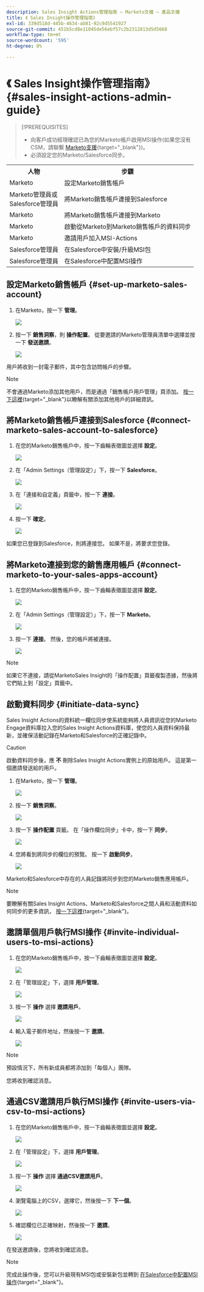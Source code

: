```yaml
---
description: Sales Insight Actions管理指南 — Marketo文檔 — 產品文檔
title: 《 Sales Insight操作管理指南》
exl-id: 339d518d-445b-4634-ab81-92c9d5541927
source-git-commit: 451b5cd8e11045de56ebf57c2b2312813d5d5668
workflow-type: tm+mt
source-wordcount: '595'
ht-degree: 0%

---
```


# 《 Sales Insight操作管理指南》 {#sales-insight-actions-admin-guide}

>[!PREREQUISITES]
>
>* 向客戶成功經理確認已為您的Marketo帳戶啟用MSI操作(如果您沒有CSM，請聯繫 [Marketo支援](https://nation.marketo.com/t5/support/ct-p/Support){target=&quot;_blank&quot;})。
>* 必須設定您的Marketo/Salesforce同步。


<table>
 <tr>
  <th>人物</th>
  <th>步驟</th>
 </tr>
 <tr>
  <td>Marketo</td>
  <td>設定Marketo銷售帳戶</td>
 </tr>
 <tr>
  <td>Marketo管理員或 <br/>Salesforce管理員</td>
  <td>將Marketo銷售帳戶連接到Salesforce</td>
 </tr>
 <tr>
  <td>Marketo</td>
  <td>將Marketo銷售帳戶連接到Marketo</td>
 </tr>
 <tr>
  <td>Marketo</td>
  <td>啟動從Marketo到Marketo銷售帳戶的資料同步</td>
 </tr>
 <tr>
  <td>Marketo</td>
  <td>邀請用戶加入MSI-Actions</td>
 </tr>
 <tr>
  <td>Salesforce管理員</td>
  <td>在Salesforce中安裝/升級MSI包</td>
 </tr>
 <tr>
  <td>Salesforce管理員</td>
  <td>在Salesforce中配置MSI操作</td>
 </tr>
</table>

## 設定Marketo銷售帳戶 {#set-up-marketo-sales-account}

1. 在Marketo，按一下 **管理**。

   ![](assets/msi-actions-admin-guide-1.png)

1. 按一下 **銷售洞察**，則 **操作配置**。 從要邀請的Marketo管理員清單中選擇並按一下 **發送邀請**。

   ![](assets/msi-actions-admin-guide-2.png)

用戶將收到一封電子郵件，其中包含訪問帳戶的步驟。

>[!NOTE]
>
>不會通過Marketo添加其他用戶，而是通過「銷售帳戶用戶管理」頁添加。 [按一下這裡](/help/marketo/product-docs/marketo-sales-connect/admin/invite-users.md){target=&quot;_blank&quot;}以瞭解有關添加其他用戶的詳細資訊。

## 將Marketo銷售帳戶連接到Salesforce {#connect-marketo-sales-account-to-salesforce}

1. 在您的Marketo銷售帳戶中，按一下齒輪表徵圖並選擇 **設定**。

   ![](assets/msi-actions-admin-guide-3.png)

1. 在「Admin Settings（管理設定）」下，按一下 **Salesforce**。

   ![](assets/msi-actions-admin-guide-4.png)

1. 在「連接和自定義」頁籤中，按一下 **連接**。

   ![](assets/msi-actions-admin-guide-5.png)

1. 按一下 **確定**。

   ![](assets/msi-actions-admin-guide-6.png)

如果您已登錄到Salesforce，則將連接您。 如果不是，將要求您登錄。

## 將Marketo連接到您的銷售應用帳戶 {#connect-marketo-to-your-sales-apps-account}

1. 在您的Marketo銷售帳戶中，按一下齒輪表徵圖並選擇 **設定**。

   ![](assets/msi-actions-admin-guide-7.png)

1. 在「Admin Settings（管理設定）」下，按一下 **Marketo**。

   ![](assets/msi-actions-admin-guide-8.png)

1. 按一下 **連接**。 然後，您的帳戶將被連接。

   ![](assets/msi-actions-admin-guide-9.png)

>[!NOTE]
>
>如果它不連接，請從MarketoSales Insight的「操作配置」頁籤複製憑據，然後將它們貼上到「設定」頁籤中。

## 啟動資料同步 {#initiate-data-sync}

Sales Insight Actions的資料統一欄位同步使系統能夠將人員資訊從您的Marketo Engage資料庫拉入您的Sales Insight Actions資料庫，使您的人員資料保持最新，並確保活動記錄在Marketo和Salesforce的正確記錄中。

>[!CAUTION]
>
>啟動資料同步後，應 **不** 刪除Sales Insight Actions實例上的原始用戶。 這是第一個邀請發送給的用戶。

1. 在Marketo，按一下 **管理**。

   ![](assets/msi-actions-admin-guide-10.png)

1. 按一下 **銷售洞察**。

   ![](assets/msi-actions-admin-guide-11.png)

1. 按一下 **操作配置** 頁籤。 在「操作欄位同步」卡中，按一下 **同步**。

   ![](assets/msi-actions-admin-guide-12.png)

1. 您將看到將同步的欄位的預覽。 按一下 **啟動同步**。

   ![](assets/msi-actions-admin-guide-13.png)

Marketo和Salesforce中存在的人員記錄將同步到您的Marketo銷售應用帳戶。

>[!NOTE]
>
>要瞭解有關Sales Insight Actions、Marketo和Salesforce之間人員和活動資料如何同步的更多資訊， [按一下這裡](/help/marketo/product-docs/marketo-sales-insight/actions/admin/actions-data-sync-faq.md){target=&quot;_blank&quot;}。

## 邀請單個用戶執行MSI操作 {#invite-individual-users-to-msi-actions}

1. 在您的Marketo銷售帳戶中，按一下齒輪表徵圖並選擇 **設定**。

   ![](assets/msi-actions-admin-guide-14.png)

1. 在「管理設定」下，選擇 **用戶管理**。

   ![](assets/msi-actions-admin-guide-15.png)

1. 按一下 **操作** 選擇 **邀請用戶**。

   ![](assets/msi-actions-admin-guide-16.png)

1. 輸入電子郵件地址，然後按一下 **邀請**。

   ![](assets/msi-actions-admin-guide-17.png)

>[!NOTE]
>
>預設情況下，所有新成員都將添加到「每個人」團隊。

您將收到確認消息。

## 通過CSV邀請用戶執行MSI操作 {#invite-users-via-csv-to-msi-actions}

1. 在您的Marketo銷售帳戶中，按一下齒輪表徵圖並選擇 **設定**。

   ![](assets/msi-actions-admin-guide-18.png)

1. 在「管理設定」下，選擇 **用戶管理**。

   ![](assets/msi-actions-admin-guide-19.png)

1. 按一下 **操作** 選擇 **通過CSV邀請用戶**。

   ![](assets/msi-actions-admin-guide-20.png)

1. 瀏覽電腦上的CSV，選擇它，然後按一下 **下一個**。

   ![](assets/msi-actions-admin-guide-21.png)

1. 確認欄位已正確映射，然後按一下 **邀請**。

   ![](assets/msi-actions-admin-guide-22.png)

在發送邀請後，您將收到確認消息。

>[!NOTE]
>
>完成此操作後，您可以升級現有MSI包或安裝新包並轉到 [在Salesforce中配置MSI操作](/help/marketo/product-docs/marketo-sales-insight/actions/crm/salesforce-configuration/sales-insight-actions-configuration-in-salesforce.md){target=&quot;_blank&quot;}。
